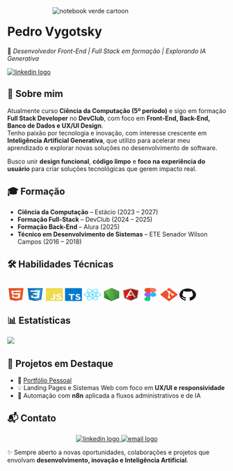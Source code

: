 <img src="https://raw.githubusercontent.com/pedrovyg/notebook-verde.png/main/notebook-verde.png" alt="notebook verde cartoon" width="400px" align="right"/>

# Pedro Vygotsky  

🎯 *Desenvolvedor Front-End | Full Stack em formação | Explorando IA Generativa*  
<p align="left">
  <a href="https://www.linkedin.com/in/pedrovygotsky">
    <img src="https://img.shields.io/static/v1?message=LinkedIn&logo=linkedin&label=&color=0A66C2&logoColor=white&labelColor=&style=for-the-badge" height="32" alt="linkedin logo" />
  </a>
</p>

## 📌 Sobre mim  
Atualmente curso **Ciência da Computação (5º período)** e sigo em formação **Full Stack Developer** no **DevClub**, com foco em **Front-End, Back-End, Banco de Dados e UX/UI Design**.  
Tenho paixão por tecnologia e inovação, com interesse crescente em **Inteligência Artificial Generativa**, que utilizo para acelerar meu aprendizado e explorar novas soluções no desenvolvimento de software.  

Busco unir **design funcional**, **código limpo** e **foco na experiência do usuário** para criar soluções tecnológicas que gerem impacto real.


## 🎓 Formação  
- **Ciência da Computação** – Estácio (2023 – 2027)  
- **Formação Full-Stack** – DevClub (2024 – 2025)  
- **Formação Back-End** – Alura (2025)  
- **Técnico em Desenvolvimento de Sistemas** – ETE Senador Wilson Campos (2016 – 2018)  


## 🛠️ Habilidades Técnicas  

<div style="display: inline_block"><br>
  <img align="center" alt="HTML" height="30" width="40" src="https://raw.githubusercontent.com/devicons/devicon/master/icons/html5/html5-original.svg">
  <img align="center" alt="CSS" height="30" width="40" src="https://raw.githubusercontent.com/devicons/devicon/master/icons/css3/css3-original.svg">
  <img align="center" alt="JS" height="30" width="40" src="https://raw.githubusercontent.com/devicons/devicon/master/icons/javascript/javascript-plain.svg">
  <img align="center" alt="TS" height="30" width="40" src="https://raw.githubusercontent.com/devicons/devicon/master/icons/typescript/typescript-plain.svg">
  <img align="center" alt="React" height="30" width="40" src="https://raw.githubusercontent.com/devicons/devicon/master/icons/react/react-original.svg">
  <img align="center" alt="Node" height="30" width="40" src="https://raw.githubusercontent.com/devicons/devicon/master/icons/nodejs/nodejs-original.svg">
  <img align="center" alt="Angular" height="30" width="40" src="https://raw.githubusercontent.com/devicons/devicon/master/icons/angularjs/angularjs-original.svg">
  <img align="center" alt="Figma" height="30" width="40" src="https://raw.githubusercontent.com/devicons/devicon/master/icons/figma/figma-original.svg">
  <img align="center" alt="Git" height="30" width="40" src="https://raw.githubusercontent.com/devicons/devicon/master/icons/git/git-original.svg">
  <img align="center" alt="Github" height="30" width="40" src="https://raw.githubusercontent.com/devicons/devicon/master/icons/github/github-original.svg">
</div>


## 📊 Estatísticas  

<picture>
  <source srcset="https://github-readme-stats.vercel.app/api?username=pedrovyg&show_icons=true&theme=dark" media="(prefers-color-scheme: dark)" />
  <source srcset="https://github-readme-stats.vercel.app/api?username=pedrovyg&show_icons=true" media="(prefers-color-scheme: light), (prefers-color-scheme: no-preference)" />
  <img src="https://github-readme-stats.vercel.app/api?username=pedrovyg&show_icons=true" />
</picture>


## 🚀 Projetos em Destaque  
- 🔗 [Portfólio Pessoal](https://github.com/pedrovyg)  
- 💡 Landing Pages e Sistemas Web com foco em **UX/UI e responsividade**  
- 🤖 Automação com **n8n** aplicada a fluxos administrativos e de IA  

## 📬 Contato  

<p align="center">
  <a href="https://www.linkedin.com/in/pedrovygotsky">
    <img src="https://img.shields.io/static/v1?message=LinkedIn&logo=linkedin&label=&color=0A66C2&logoColor=white&labelColor=&style=for-the-badge" height="32" alt="linkedin logo" />
  </a>
  <a href="mailto:pedrovygotsky010@gmail.com">
    <img src="https://img.shields.io/static/v1?message=Email&logo=gmail&label=&color=EA4335&logoColor=white&labelColor=&style=for-the-badge" height="32" alt="email logo" />
  </a>
</p>


✨ Sempre aberto a novas oportunidades, colaborações e projetos que envolvam **desenvolvimento, inovação e Inteligência Artificial**.

